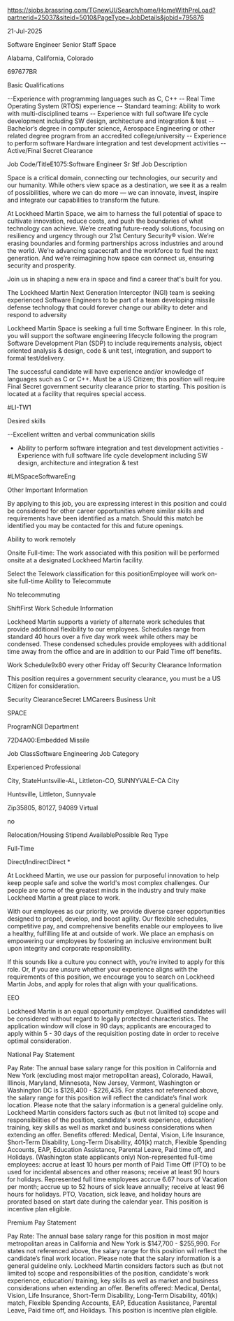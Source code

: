 https://sjobs.brassring.com/TGnewUI/Search/home/HomeWithPreLoad?partnerid=25037&siteid=5010&PageType=JobDetails&jobid=795876


21-Jul-2025

Software Engineer Senior Staff
Space

Alabama, California, Colorado

697677BR

Basic Qualifications

--Experience with programming languages such as C, C++
-- Real Time Operating System (RTOS) experience
-- Standard teaming: Ability to work with multi-disciplined teams
-- Experience with full software life cycle development including SW design, architecture and integration & test
--Bachelor’s degree in computer science, Aerospace Engineering or other related degree program from an accredited college/university
-- Experience to perform software Hardware integration and test development activities
-- Active/Final Secret Clearance

Job Code/TitleE1075:Software Engineer Sr Stf
Job Description

Space is a critical domain, connecting our technologies, our security and our humanity. While others view space as a destination, we see it as a realm of possibilities, where we can do more — we can innovate, invest, inspire and integrate our capabilities to transform the future.

At Lockheed Martin Space, we aim to harness the full potential of space to cultivate innovation, reduce costs, and push the boundaries of what technology can achieve. We’re creating future-ready solutions, focusing on resiliency and urgency through our 21st Century Security® vision. We’re erasing boundaries and forming partnerships across industries and around the world. We’re advancing spacecraft and the workforce to fuel the next generation. And we’re reimagining how space can connect us, ensuring security and prosperity.

Join us in shaping a new era in space and find a career that's built for you.

The Lockheed Martin Next Generation Interceptor (NGI) team is seeking experienced Software Engineers to be part of a team developing missile defense technology that could forever change our ability to deter and respond to adversity

Lockheed Martin Space is seeking a full time Software Engineer. In this role, you will support the software engineering lifecycle following the program Software Development Plan (SDP) to include requirements analysis, object oriented analysis & design, code & unit test, integration, and support to formal test/delivery.

The successful candidate will have experience and/or knowledge of languages such as C or C++. Must be a US Citizen; this position will require Final Secret government security clearance prior to starting. This position is located at a facility that requires special access.

#LI-TW1

Desired skills

--Excellent written and verbal communication skills
- Ability to perform software integration and test
development activities
-Experience with full software life cycle development including SW design, architecture and integration & test

#LMSpaceSoftwareEng

Other Important Information

By applying to this job, you are expressing interest in this position and could be considered for other career opportunities where similar skills and requirements have been identified as a match. Should this match be identified you may be contacted for this and future openings.

Ability to work remotely

Onsite Full-time: The work associated with this position will be performed onsite at a designated Lockheed Martin facility.

Select the Telework classification for this positionEmployee will work on-site full-time
Ability to Telecommute

No telecommuting

ShiftFirst
Work Schedule Information

Lockheed Martin supports a variety of alternate work schedules that provide additional flexibility to our employees. Schedules range from standard 40 hours over a five day work week while others may be condensed. These condensed schedules provide employees with additional time away from the office and are in addition to our Paid Time off benefits.

Work Schedule9x80 every other Friday off
Security Clearance Information

This position requires a government security clearance, you must be a US Citizen for consideration.

Security ClearanceSecret
LMCareers Business Unit

SPACE

ProgramNGI
Department

72D4A00:Embedded Missile

Job ClassSoftware Engineering
Job Category

Experienced Professional

City, StateHuntsville-AL, Littleton-CO, SUNNYVALE-CA
City

Huntsville, Littleton, Sunnyvale

Zip35805, 80127, 94089
Virtual

no

Relocation/Housing Stipend AvailablePossible
Req Type

Full-Time

Direct/IndirectDirect
*

At Lockheed Martin, we use our passion for purposeful innovation to help keep people safe and solve the world's most complex challenges. Our people are some of the greatest minds in the industry and truly make Lockheed Martin a great place to work.

With our employees as our priority, we provide diverse career opportunities designed to propel, develop, and boost agility. Our flexible schedules, competitive pay, and comprehensive benefits enable our employees to live a healthy, fulfilling life at and outside of work. We place an emphasis on empowering our employees by fostering an inclusive environment built upon integrity and corporate responsibility.

If this sounds like a culture you connect with, you’re invited to apply for this role. Or, if you are unsure whether your experience aligns with the requirements of this position, we encourage you to search on Lockheed Martin Jobs, and apply for roles that align with your qualifications.

EEO

Lockheed Martin is an equal opportunity employer. Qualified candidates will be considered without regard to legally protected characteristics.
The application window will close in 90 days; applicants are encouraged to apply within 5 - 30 days of the requisition posting date in order to receive optimal consideration.

National Pay Statement

Pay Rate: The annual base salary range for this position in California and New York (excluding most major metropolitan areas), Colorado, Hawaii, Illinois, Maryland, Minnesota, New Jersey, Vermont, Washington or Washington DC is $128,400 - $226,435. For states not referenced above, the salary range for this position will reflect the candidate’s final work location. Please note that the salary information is a general guideline only. Lockheed Martin considers factors such as (but not limited to) scope and responsibilities of the position, candidate's work experience, education/ training, key skills as well as market and business considerations when extending an offer. Benefits offered: Medical, Dental, Vision, Life Insurance, Short-Term Disability, Long-Term Disability, 401(k) match, Flexible Spending Accounts, EAP, Education Assistance, Parental Leave, Paid time off, and Holidays. (Washington state applicants only) Non-represented full-time employees: accrue at least 10 hours per month of Paid Time Off (PTO) to be used for incidental absences and other reasons; receive at least 90 hours for holidays. Represented full time employees accrue 6.67 hours of Vacation per month; accrue up to 52 hours of sick leave annually; receive at least 96 hours for holidays. PTO, Vacation, sick leave, and holiday hours are prorated based on start date during the calendar year. This position is incentive plan eligible.

Premium Pay Statement

Pay Rate: The annual base salary range for this position in most major metropolitan areas in California and New York is $147,700 - $255,990. For states not referenced above, the salary range for this position will reflect the candidate’s final work location. Please note that the salary information is a general guideline only. Lockheed Martin considers factors such as (but not limited to) scope and responsibilities of the position, candidate's work experience, education/ training, key skills as well as market and business considerations when extending an offer. Benefits offered: Medical, Dental, Vision, Life Insurance, Short-Term Disability, Long-Term Disability, 401(k) match, Flexible Spending Accounts, EAP, Education Assistance, Parental Leave, Paid time off, and Holidays. This position is incentive plan eligible.